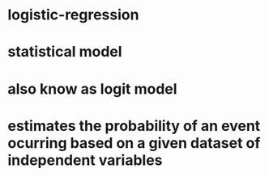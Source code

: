# logistic-regression

# statistical model
# also know as logit model
# estimates the probability of an event ocurring based on a given dataset of independent variables


